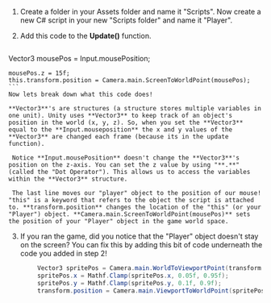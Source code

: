 1. Create a folder in your Assets folder and name it "Scripts". Now create a new C# script in your new "Scripts folder" and name it "Player".

2. Add this code to the **Update()** function. 
    ```csharp
Vector3 mousePos = Input.mousePosition;  

    mousePos.z = 15f;
    this.transform.position = Camera.main.ScreenToWorldPoint(mousePos);
    ```
    Now lets break down what this code does! 

    **Vector3**'s are structures (a structure stores multiple variables in one unit). Unity uses **Vector3** to keep track of an object's position in the world (x, y, z). So, when you set the **Vector3** equal to the **Input.mouseposition** the x and y values of the **Vector3** are changed each frame (because its in the update function).
    
     Notice **Input.mousePosition** doesn't change the **Vector3**'s position on the z-axis. You can set the z value by using "**.**" (called the "Dot Operator"). This allows us to access the variables within the **Vector3** structure.
     
     The last line moves our "player" object to the position of our mouse! "this" is a keyword that refers to the object the script is attached to. **transform.position** changes the location of the "this" (or your "Player") object. **Camera.main.ScreenToWorldPoint(mousePos)** sets the position of your "Player" object in the game world space.
     
3.  If you ran the game, did you notice that the "Player" object doesn't stay on the screen? You can fix this by adding this bit of code underneath the code you added in step 2!

```csharp
        Vector3 spritePos = Camera.main.WorldToViewportPoint(transform.position);
        spritePos.x = Mathf.Clamp(spritePos.x, 0.05f, 0.95f);
        spritePos.y = Mathf.Clamp(spritePos.y, 0.1f, 0.9f);
        transform.position = Camera.main.ViewportToWorldPoint(spritePos);
```